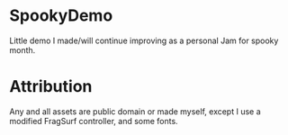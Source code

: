 # SpookyDemo
Little demo I made/will continue improving as a personal Jam for spooky month.

# Attribution

Any and all assets are public domain or made myself, except I use a modified FragSurf controller, and some fonts.